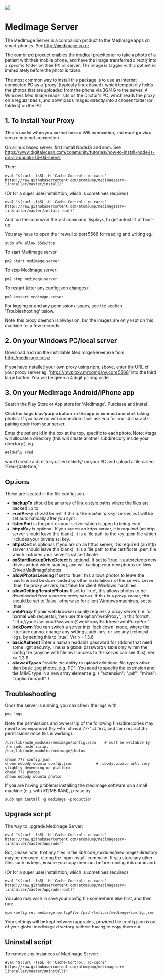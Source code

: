 <img src="http://medimage.co.nz/wp-content/uploads/2018/04/icon-60.png">

# MedImage Server

The MedImage Server is a companion product to the MedImage apps on smart-phones. See http://medimage.co.nz

The combined product enables the medical practitioner to take a photo of a patient with their mobile phone, and have the image transferred directly into a specific folder on their PC or server.  The image is tagged with a patient id immediately before the photo is taken.

The most common way to install this package is to use an internet connected PC as a 'proxy' (typically linux based), which temporarily holds the photos that are uploaded from the phone via 3G/4G to the server. A Windows Med Image reader sits on the Doctor's PC, which reads the proxy on a regular basis, and downloads images directly into a chosen folder (or folders) on the PC. 

## 1. To Install Your Proxy

This is useful when you cannot have a Wifi connection, and must go via a secure internet connection.

On a linux based server, first install NodeJS and npm.
See https://www.digitalocean.com/community/tutorials/how-to-install-node-js-on-an-ubuntu-14-04-server

Then:

```
eval "$(curl -fsSL -H 'Cache-Control: no-cache' https://raw.githubusercontent.com/atomjump/medimageserv-linstaller/master/install)"     
```

(Or for a super user installation, which is sometimes required) 

```
eval "$(curl -fsSL -H 'Cache-Control: no-cache' https://raw.githubusercontent.com/atomjump/medimageserv-linstaller/master/install-root)"     
```

And run the command the last command displays, to get autostart at boot-up.

You may have to open the firewall to port 5566 for reading and writing eg.:
```
sudo ufw allow 5566/tcp
```


To start MedImage server
```
pm2 start medimage-server
```

To stop MedImage server:
```
pm2 stop medimage-server
```

To restart (after any config.json changes):
```
pm2 restart medimage-server
```

For logging or and any permissions issues, see the section 'Troubleshooting' below.




Note: this proxy daemon is always on, but the images are only kept on this machine for a few seconds.



## 2. On your Windows PC/local server

Download and run the installable MedImageServer.exe from http://medimage.co.nz

If you have installed your own proxy using npm, above, enter the URL of your proxy server eg. 'https://myproxy.mycompany.com:5566' into the third large button. You will be given a 4 digit pairing code.



## 3. On your MedImage Android/iPhone app 

Search the Play Store or App store for 'MedImage'. Purchase and install.

Click the large blue/purple button on the app to connect and start taking photos. If you have no wifi connection it will ask you for your 4 character pairing code from your server.

Enter the patient id in the box at the top, specific to each photo. Note: #tags will allocate a directory (this will create another subdirectory inside your directory.). eg.
```
#elderly Fred
```
would create a directory called elderly/ on your PC and upload a file called 'Fred-[datetime]'



## Options

These are located in the file config.json.


* **backupTo** should be an array of linux-style paths where the files are backed up to.
* **readProxy** should be null if this is the master 'proxy' server, but will be set automatically after you sync.
* **listenPort** is the port on your server which is open to being read
* **httpsKey** is optional. If you are on an https server, it is required (an http server should leave this blank). It is a file path to the key .pem file which includes your private ssl key.
* **httpsCert** is optional. If you are on an https server, it is required (an http server should leave this blank). It is a file path to the certificate .pem file which includes your server's ssl certificate.
* **onStartBackupDriveDetect** is optional. If set to 'true' it autodetects new drives added when starting, and will backup your new photos to:
  New Drive:\MedImage\photos 
* **allowPhotosLeaving**  If set to 'true', this allows photos to leave the machine and be downloaded by other installations of the server. Leave 'true' for proxy servers, but false for client Windows machines.
* **allowGettingRemotePhotos**  If set to 'true', this allows photos to be downloaded from a remote proxy server. If this is a proxy server, this should be set to 'false', otherwise for client Windows machines, set to 'true'.
* **webProxy** If your web browser usually requires a proxy server (i.e. for normal web requests), then use the option"webProxy", in this format: "http://yourUser:yourPassword@webProxyIPaddress:webProxyPort"
* **lockDown** You can switch a server into 'lock down' mode, where the interface cannot change any settings, add-ons, or see any technical logs, by setting this to 'true'. Ver >= 1.3.6
* **basicAuthent** Enter a human readable password for addons that need some light security. This is a global password visible only within the config file (anyone with file level access to the server can see this). Ver >= 1.3.8
* **allowedTypes** Provide the ability to upload additional file types other than basic .jpg photos, e.g. PDF. You need to specify the extension and the MIME type in a new array element e.g. { "extension": ".pdf", "mime": "application/pdf" }



## Troubleshooting

Once the server is running, you can check the logs with

```
pm2 logs
```

Note: the permissions and ownership of the following files/directories may need to be expanded (try with 'chmod 777' at first, and then restrict the permissions once this is working).

```
/usr/lib/node_modules/medimage/config.json    # must be writable by the sudo node script
/usr/lib/node_modules/medimage/photos
```

```
chmod 777 config.json
chown nobody:ubuntu config.json           # nobody:ubuntu will vary slightly depending on platform
chmod 777 photos
chown nobody:ubuntu photos
```

If you are having problems installing the medimage software on a small machine (e.g. with 512MB RAM), please try 

```
sudo npm install -g medimage -production
```



## Upgrade script


The way to upgrade Medimage Server:

```
eval "$(curl -fsSL -H 'Cache-Control: no-cache' https://raw.githubusercontent.com/atomjump/medimageserv-linstaller/master/upgrade)" 
```

But, please note, that any files in the lib/node_modules/medimage/ directory may be removed, during the 'npm install' command. If you store any other files such as keys, ensure you copy them out before running this command.

(Or for a super user installation, which is sometimes required) 

```
eval "$(curl -fsSL -H 'Cache-Control: no-cache' https://raw.githubusercontent.com/atomjump/medimageserv-linstaller/master/upgrade-root)" 
```

You also may wish to save your config file somewhere else first, and then run:

```
npm config set medimage:configFile /path/to/your/medimage/config.json
```
Your settings will be kept between upgrades, provided the config.json is out of your global medimage directory,
without having to copy them out.




## Uninstall script

To remove any instances of MedImage Server:

```
eval "$(curl -fsSL -H 'Cache-Control: no-cache' https://raw.githubusercontent.com/atomjump/medimageserv-linstaller/master/uninstall)" 
```

